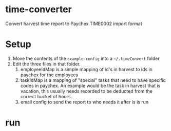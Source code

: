 # time-converter
Convert harvest time report to Paychex TIME0002 import format

# Setup

1. Move the contents of the `example-config` into a `~/.timeConvert` folder
2. Edit the three files in that folder.
    1. employeeIdMap is a simple mapping of id's in harvest to ids in paychex for the employees
    1. taskIdMap is a mapping of "special" tasks that need to have specific codes in paychex.  An example would be the task in harvest that is vacation, this usually needs recorded to be deducted from the correct bucket of hours.
    1. email config to send the report to who needs it after is is run

# run
